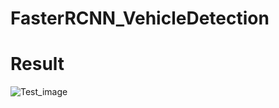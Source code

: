 # FasterRCNN_VehicleDetection
# Result
![Test_image](https://github.com/DangTheVinh09112004/FasterRCNN_VehicleDetection/assets/152133055/059e1b04-f3f7-4dba-8ec6-f4d14a31ba43)
